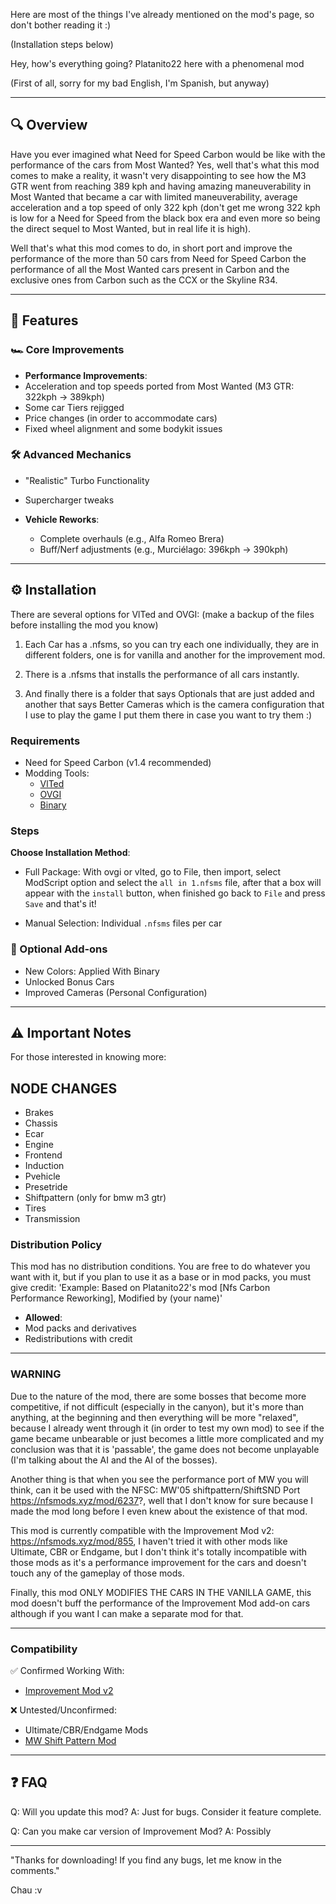 ﻿Here are most of the things I've already mentioned on the mod's page, so don't bother reading it :)

(Installation steps below)

Hey, how's everything going? Platanito22 here with a phenomenal mod

(First of all, sorry for my bad English, I'm Spanish, but anyway)

---

## 🔍 Overview  

Have you ever imagined what Need for Speed ​​Carbon would be like with the performance of the cars from Most Wanted? Yes, well that's what
this mod comes to make a reality, it wasn't very disappointing to see how the M3 GTR went from reaching 389 kph and having amazing maneuverability
in Most Wanted that became a car with limited maneuverability, average acceleration and a top speed of only 322 kph
(don't get me wrong 322 kph is low for a Need for Speed ​​from the black box era and even more so being the direct sequel to Most Wanted,
but in real life it is high).

Well that's what this mod comes to do, in short port and improve the performance of the more than 50 cars from Need for Speed ​​Carbon
the performance of all the Most Wanted cars present in Carbon and the exclusive ones from Carbon such as the CCX or the Skyline R34.

---

## 🚀 Features  

### 🏎️ Core Improvements  

- **Performance Improvements**:
- Acceleration and top speeds ported from Most Wanted (M3 GTR: 322kph → 389kph)
- Some car Tiers rejigged
- Price changes (in order to accommodate cars)
- Fixed wheel alignment and some bodykit issues

### 🛠️ Advanced Mechanics  

  - "Realistic" Turbo Functionality  
  - Supercharger tweaks  

- **Vehicle Reworks**:  
  - Complete overhauls (e.g., Alfa Romeo Brera)  
  - Buff/Nerf adjustments (e.g., Murciélago: 396kph → 390kph)   

---

## ⚙️ Installation  

There are several options for VlTed and OVGI:
(make a backup of the files before installing the mod you know)

1. Each Car has a .nfsms, so you can try each one individually, they are in different folders, one is for vanilla and another for the
improvement mod.

2. There is a .nfsms that installs the performance of all cars instantly.

3. And finally there is a folder that says Optionals that are just added and another that says Better Cameras which is the camera configuration that I use
to play the game I put them there in case you want to try them :)

### Requirements  

- Need for Speed Carbon (v1.4 recommended)  
- Modding Tools:  
  - [VlTed](https://nfs-tools.blogspot.com/2019/02/nfs-vlted-v46-released.html)  
  - [OVGI](https://nfsmods.xyz/mod/5290)
  - [Binary](https://nfsmods.xyz/mod/1638)  

### Steps  

**Choose Installation Method**:
- Full Package: With ovgi or vlted, go to File, then import, select ModScript option and select the `all in 1.nfsms` file,
after that a box will appear with the `install` button, when finished go back to `File` and press `Save` and that's it!

- Manual Selection: Individual `.nfsms` files per car

### 🎨 Optional Add-ons

- New Colors: Applied With Binary
- Unlocked Bonus Cars
- Improved Cameras (Personal Configuration)
---

## ⚠️ Important Notes  

For those interested in knowing more:

<!-- Well, speaking of the ["Realistic" Turbo and Supercharger Operation] section, well, like turbos in real life, this mod comes to replicate them, bringing with it the famous and scary [Turbo-Lag],
but it is not as much as you are imagining, that is, it does not take 5 business days to charge the turbo as it happens in real life, it is more gameplay friendly, that is, the final effect
that I wanted to achieve by bringing the turbo lag is not the time it takes to charge the turbo but the kick that the turbo gives when it is at 100% operation, if you want to know what I was guided
by to replicate it here I leave you a link to a youtube video of a dyno with metrics `https://youtu.be/NxL3luSwLL0?si=YlBJ-cxv9e2cjYlB`, as you could see if you saw the video the operation of the turbo lag
is similar with this mod, the turbo is activated at a certain rpm (each car has its own) and the turbo kick is noticeable when it reaches 100% use, you can see the operation
with a hud from `https://nfsmods.xyz/mod/1903` or use the one I use `https://nfsmods.xyz/mod/6169`, but that is what I mean by turbo lag and in case you want to know the Supercharger does not have turbo lag,
but it is not broken. -->

## NODE CHANGES

- Brakes
- Chassis
- Ecar
- Engine
- Frontend
- Induction
- Pvehicle
- Presetride
- Shiftpattern (only for bmw m3 gtr)
- Tires
- Transmission

### Distribution Policy  

This mod has no distribution conditions. You are free to do whatever you want with it, but if you plan to use it as a base or in mod packs, you must give credit:
'Example: Based on Platanito22's mod [Nfs Carbon Performance Reworking], Modified by (your name)'

- **Allowed**:
- Mod packs and derivatives
- Redistributions with credit

---

### WARNING

Due to the nature of the mod, there are some bosses that become more competitive, if not difficult (especially in the canyon),
but it's more than anything, at the beginning and then everything will be more "relaxed", because I already went through it (in order to test my own mod) to see if the game
became unbearable or just becomes a little more complicated and my conclusion was that it is 'passable', the game does not become unplayable (I'm talking about the AI ​​and
the AI ​​of the bosses).

Another thing is that when you see the performance port of MW you will think, can it be used with the NFSC: MW'05 shiftpattern/ShiftSND Port https://nfsmods.xyz/mod/6237?, well
that I don't know for sure because I made the mod long before I even knew about the existence of that mod.

This mod is currently compatible with the Improvement Mod v2: https://nfsmods.xyz/mod/855, I haven't tried it with other mods like Ultimate, CBR or Endgame,
but I don't think it's totally incompatible with those mods as it's a performance improvement for the cars and doesn't touch any of the gameplay of those mods.

Finally, this mod ONLY MODIFIES THE CARS IN THE VANILLA GAME, this mod doesn't buff the performance of the Improvement Mod add-on cars
although if you want I can make a separate mod for that.

---

### Compatibility  

✅ Confirmed Working With:  

- [Improvement Mod v2](https://nfsmods.xyz/mod/855)  

❌ Untested/Unconfirmed:  

- Ultimate/CBR/Endgame Mods  
- [MW Shift Pattern Mod](https://nfsmods.xyz/mod/6237)  

---

## ❓ FAQ

Q: Will you update this mod?
A: Just for bugs. Consider it feature complete.

Q: Can you make car version of Improvement Mod?
A: Possibly  

---

"Thanks for downloading! If you find any bugs, let me know in the comments."
  
Chau :v
